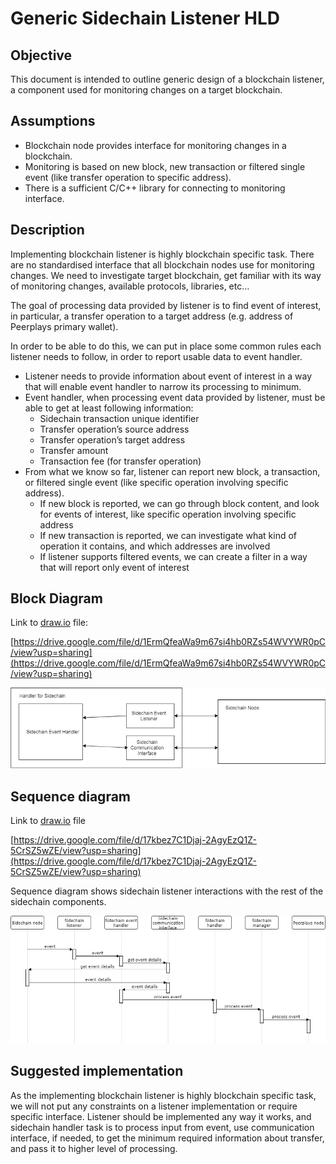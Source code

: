 # Generic Sidechain Listener HLD

## Objective

This document is intended to outline generic design of a blockchain listener, a component used for monitoring changes on a target blockchain.

## Assumptions

* Blockchain node provides interface for monitoring changes in a blockchain.
* Monitoring is based on new block, new transaction or filtered single event \(like transfer operation to specific address\).
* There is a sufficient C/C++ library for connecting to monitoring interface.

## Description

Implementing blockchain listener is highly blockchain specific task. There are no standardised interface that all blockchain nodes use for monitoring changes. We need to investigate target blockchain, get familiar with its way of monitoring changes, available protocols, libraries, etc…

The goal of processing data provided by listener is to find event of interest, in particular, a transfer operation to a target address \(e.g. address of Peerplays primary wallet\).

In order to be able to do this, we can put in place some common rules each listener needs to follow, in order to report usable data to event handler.

* Listener needs to provide information about event of interest in a way that will enable event handler to narrow its processing to minimum.
* Event handler, when processing event data provided by listener, must be able to get at least following information:
  * Sidechain transaction unique identifier
  * Transfer operation’s source address
  * Transfer operation’s target address
  * Transfer amount
  * Transaction fee \(for transfer operation\)
* From what we know so far, listener can report new block, a transaction, or filtered single event \(like specific operation involving specific address\).
  * If new block is reported, we can go through block content, and look for events of interest, like specific operation involving specific address
  * If new transaction is reported, we can investigate what kind of operation it contains, and which addresses are involved
  * If listener supports filtered events, we can create a filter in a way that will report only event of interest

## Block Diagram

Link to [draw.io](http://draw.io/) file:

[https://drive.google.com/file/d/1ErmQfeaWa9m67si4hb0RZs54WVYWR0pC/view?usp=sharing](https://drive.google.com/file/d/1ErmQfeaWa9m67si4hb0RZs54WVYWR0pC/view?usp=sharing)

![C:\46e144db9f26ae7322951811101ad253](../../.gitbook/assets/0%20%2811%29.png)

## Sequence diagram

Link to [draw.io](http://draw.io/) file

[https://drive.google.com/file/d/17kbez7C1Djaj-2AgyEzQ1Z-5CrSZ5wZE/view?usp=sharing](https://drive.google.com/file/d/17kbez7C1Djaj-2AgyEzQ1Z-5CrSZ5wZE/view?usp=sharing)

Sequence diagram shows sidechain listener interactions with the rest of the sidechain components.

![C:\549d14e43db2423a0c888309f1c27965](../../.gitbook/assets/1%20%282%29.png)

## Suggested implementation

As the implementing blockchain listener is highly blockchain specific task, we will not put any constraints on a listener implementation or require specific interface. Listener should be implemented any way it works, and sidechain handler task is to process input from event, use communication interface, if needed, to get the minimum required information about transfer, and pass it to higher level of processing.

